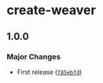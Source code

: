 # create-weaver

## 1.0.0

### Major Changes

- First release ([`f85ebfd`](https://github.com/greatsquare0/thy-weaver/commit/f85ebfd14e3fbc0061b8a60f44c73a21e2427508))
